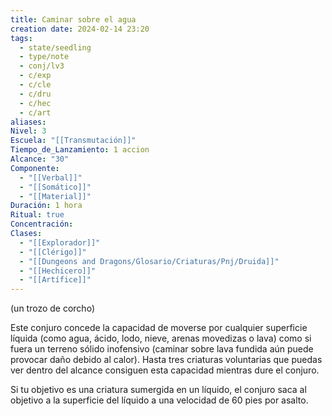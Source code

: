 ```yaml
---
title: Caminar sobre el agua
creation date: 2024-02-14 23:20
tags:
  - state/seedling
  - type/note
  - conj/lv3
  - c/exp
  - c/cle
  - c/dru
  - c/hec
  - c/art
aliases: 
Nivel: 3
Escuela: "[[Transmutación]]"
Tiempo_de_Lanzamiento: 1 accion
Alcance: "30"
Componente:
  - "[[Verbal]]"
  - "[[Somático]]"
  - "[[Material]]"
Duración: 1 hora
Ritual: true
Concentración: 
Clases:
  - "[[Explorador]]"
  - "[[Clérigo]]"
  - "[[Dungeons and Dragons/Glosario/Criaturas/Pnj/Druida]]"
  - "[[Hechicero]]"
  - "[[Artífice]]"
---
```

(un trozo de corcho)

Este conjuro concede la capacidad de moverse por cualquier superficie líquida (como agua, ácido, lodo, nieve, arenas movedizas o lava) como si fuera un terreno sólido inofensivo (caminar sobre lava fundida aún puede provocar daño debido al calor). Hasta tres criaturas voluntarias que puedas ver dentro del alcance consiguen esta capacidad mientras dure el conjuro.

Si tu objetivo es una criatura sumergida en un líquido, el conjuro saca al objetivo a la superficie del líquido a una velocidad de 60 pies por asalto.